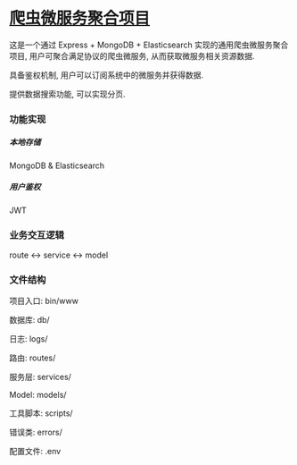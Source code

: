 # [爬虫微服务聚合项目](https://github.com/dudueasy/spider-services-integration-project)


这是一个通过 Express + MongoDB + Elasticsearch 实现的通用爬虫微服务聚合项目, 用户可聚合满足协议的爬虫微服务, 从而获取微服务相关资源数据.

具备鉴权机制, 用户可以订阅系统中的微服务并获得数据.

提供数据搜索功能, 可以实现分页.

### 功能实现 
##### 本地存储
MongoDB & Elasticsearch
##### 用户鉴权
JWT

### 业务交互逻辑
route <-> service <-> model

### 文件结构
项目入口: bin/www

数据库: db/

日志: logs/

路由: routes/

服务层: services/

Model: models/

工具脚本: scripts/

错误类: errors/

配置文件: .env
